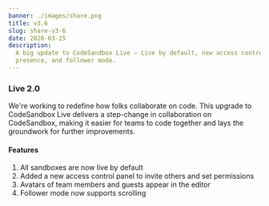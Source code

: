 ```yaml
---
banner: ./images/share.png
title: v3.6
slug: share-v3-6
date: 2020-03-25
description:
  A big update to CodeSandbox Live — Live by default, new access controls,
  presence, and follower mode.
---
```


### Live 2.0
We're working to redefine how folks collaborate on code. This upgrade to CodeSandbox Live delivers a step-change in collaboration on CodeSandbox, making it easier for teams to code together and lays the groundwork for further improvements.

#### Features

<ol>
  <li>All sandboxes are now live by default</li>
  <li>Added a new access control panel to invite others and set permissions</li>
  <li>Avatars of team members and guests appear in the editor</li>
  <li>Follower mode now supports scrolling</li>
</ol>
